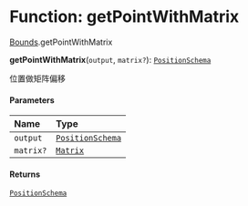 # Function: getPointWithMatrix

[Bounds](/en/auto-docs/editor/modules/Bounds.md).getPointWithMatrix

**getPointWithMatrix**(`output`, `matrix?`): [`PositionSchema`](/en/auto-docs/editor/interfaces/PositionSchema.md)

位置做矩阵偏移

#### Parameters

| Name | Type |
| :------ | :------ |
| `output` | [`PositionSchema`](/en/auto-docs/editor/interfaces/PositionSchema.md) |
| `matrix?` | [`Matrix`](/en/auto-docs/editor/classes/Matrix.md) |

#### Returns

[`PositionSchema`](/en/auto-docs/editor/interfaces/PositionSchema.md)
